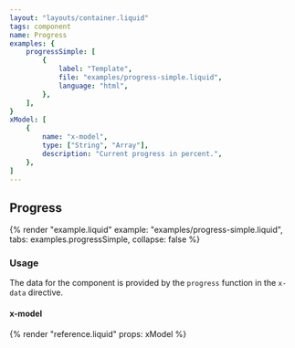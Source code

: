 ```yaml
---
layout: "layouts/container.liquid"
tags: component
name: Progress
examples: {
    progressSimple: [
        {
            label: "Template",
            file: "examples/progress-simple.liquid",
            language: "html",
        },
    ],
}
xModel: [
    {
        name: "x-model",
        type: ["String", "Array"],
        description: "Current progress in percent.",
    },
]
---
```

## Progress

{% render "example.liquid" example: "examples/progress-simple.liquid", tabs: examples.progressSimple, collapse: false %}

### Usage

The data for the component is provided by the `progress` function in the `x-data` directive.

#### x-model

{% render "reference.liquid" props: xModel %}
